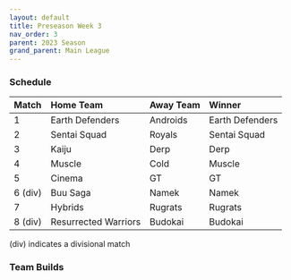 ```yaml
---
layout: default
title: Preseason Week 3
nav_order: 3
parent: 2023 Season
grand_parent: Main League
---
```

### Schedule

| Match   | Home Team            | Away Team | Winner          |
|:--------|:---------------------|:----------|:----------------|
| 1       | Earth Defenders      | Androids  | Earth Defenders |
| 2       | Sentai Squad         | Royals    | Sentai Squad    |
| 3       | Kaiju                | Derp      | Derp            |
| 4       | Muscle               | Cold      | Muscle          |
| 5       | Cinema               | GT        | GT              |
| 6 (div) | Buu Saga             | Namek     | Namek           |
| 7       | Hybrids              | Rugrats   | Rugrats         |
| 8 (div) | Resurrected Warriors | Budokai   | Budokai         |

(div) indicates a divisional match

### Team Builds 

